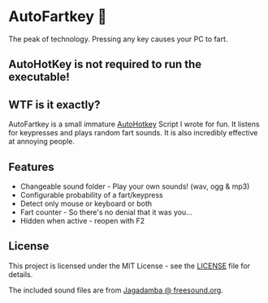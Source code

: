 # AutoFartkey :poop:
The peak of technology. Pressing any key causes your PC to fart.

## AutoHotKey is not required to run the executable!

## WTF is it exactly?
AutoFartkey is a small immature [AutoHotkey](https://autohotkey.com/) Script I wrote for fun. It listens for keypresses and plays random fart sounds. It is also incredibly effective at annoying people.

## Features
- Changeable sound folder - Play your own sounds! (wav, ogg & mp3)
- Configurable probability of a fart/keypress
- Detect only mouse or keyboard or both
- Fart counter - So there's no denial that it was you...
- Hidden when active - reopen with F2

## License
This project is licensed under the MIT License - see the [LICENSE](LICENSE) file for details.

The included sound files are from [Jagadamba @ freesound.org](https://freesound.org/people/Jagadamba/packs/15564/).
